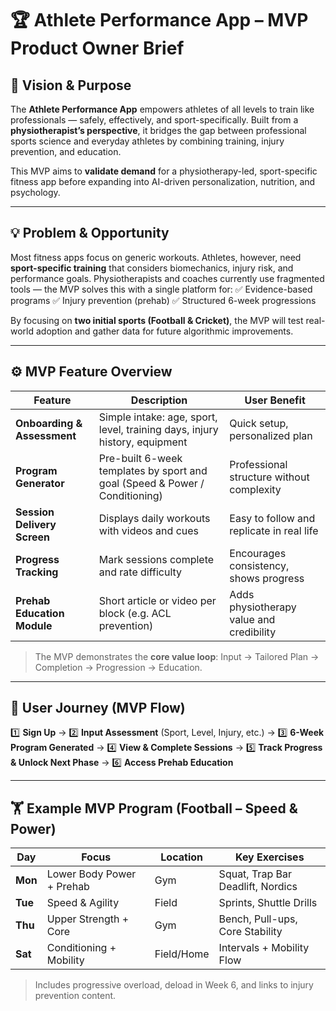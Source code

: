 # 🏆 Athlete Performance App – MVP Product Owner Brief

## 🎯 Vision & Purpose
The **Athlete Performance App** empowers athletes of all levels to train like professionals — safely, effectively, and sport-specifically.
Built from a **physiotherapist’s perspective**, it bridges the gap between professional sports science and everyday athletes by combining training, injury prevention, and education.

This MVP aims to **validate demand** for a physiotherapy-led, sport-specific fitness app before expanding into AI-driven personalization, nutrition, and psychology.

---

## 💡 Problem & Opportunity
Most fitness apps focus on generic workouts. Athletes, however, need **sport-specific training** that considers biomechanics, injury risk, and performance goals.
Physiotherapists and coaches currently use fragmented tools — the MVP solves this with a single platform for:
✅ Evidence-based programs
✅ Injury prevention (prehab)
✅ Structured 6-week progressions

By focusing on **two initial sports (Football & Cricket)**, the MVP will test real-world adoption and gather data for future algorithmic improvements.

---

## ⚙️ MVP Feature Overview

| Feature | Description | User Benefit |
|----------|--------------|---------------|
| **Onboarding & Assessment** | Simple intake: age, sport, level, training days, injury history, equipment | Quick setup, personalized plan |
| **Program Generator** | Pre-built 6-week templates by sport and goal (Speed & Power / Conditioning) | Professional structure without complexity |
| **Session Delivery Screen** | Displays daily workouts with videos and cues | Easy to follow and replicate in real life |
| **Progress Tracking** | Mark sessions complete and rate difficulty | Encourages consistency, shows progress |
| **Prehab Education Module** | Short article or video per block (e.g. ACL prevention) | Adds physiotherapy value and credibility |

> The MVP demonstrates the **core value loop**: Input → Tailored Plan → Completion → Progression → Education.

---

## 🧭 User Journey (MVP Flow)

1️⃣ **Sign Up** → 2️⃣ **Input Assessment** (Sport, Level, Injury, etc.) →
3️⃣ **6-Week Program Generated** → 4️⃣ **View & Complete Sessions** →
5️⃣ **Track Progress & Unlock Next Phase** → 6️⃣ **Access Prehab Education**

---

## 🏋️ Example MVP Program (Football – Speed & Power)

| Day | Focus | Location | Key Exercises |
|------|--------|-----------|----------------|
| **Mon** | Lower Body Power + Prehab | Gym | Squat, Trap Bar Deadlift, Nordics |
| **Tue** | Speed & Agility | Field | Sprints, Shuttle Drills |
| **Thu** | Upper Strength + Core | Gym | Bench, Pull-ups, Core Stability |
| **Sat** | Conditioning + Mobility | Field/Home | Intervals + Mobility Flow |

> Includes progressive overload, deload in Week 6, and links to injury prevention content.
